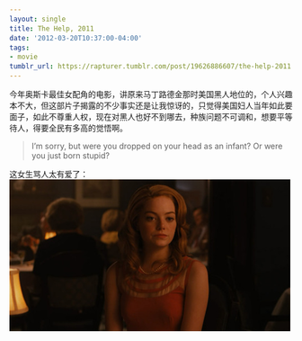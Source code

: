 ```yaml
---
layout: single
title: The Help, 2011
date: '2012-03-20T10:37:00-04:00'
tags:
- movie
tumblr_url: https://rapturer.tumblr.com/post/19626886607/the-help-2011
---
```

今年奥斯卡最佳女配角的电影，讲原来马丁路德金那时美国黑人地位的，个人兴趣本不大，但这部片子揭露的不少事实还是让我惊讶的，只觉得美国妇人当年如此要面子，如此不尊重人权，现在对黑人也好不到哪去，种族问题不可调和，想要平等待人，得要全民有多高的觉悟啊。

> I’m sorry, but were you dropped on your head as an infant? Or were you just born stupid?

这女生骂人太有爱了： ![](/assets/img/tumblr_m16twst0hz1r0cnr9.jpg)

